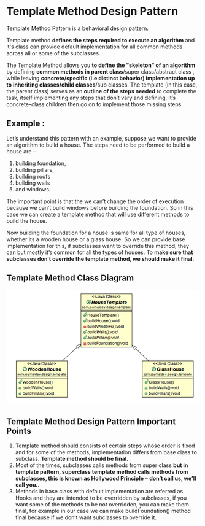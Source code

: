 
# Template Method Design Pattern

Template Method Pattern is a behavioral design pattern. 

Template method **defines the steps required to execute an algorithm** and it's class can provide default implementation for all common methods across all or some of the subclasses.

The Template Method allows you **to define the "skeleton" of an algorithm** by defining **common methods in parent class**/super class/abstract class , 
while leaving **concrete/specific (i.e distinct behavior) implementation up to inheriting classes/child classes**/sub classes. 
The template (in this case, the parent class) serves as an **outline of the steps needed** to complete the task, itself implementing any steps that 
don’t vary and defining, It’s concrete-class children then go on to implement those missing steps.

## Example :

Let’s understand this pattern with an example, suppose we want to provide an algorithm to build a house. The steps need to be performed to build a
house are – 
1. building foundation, 
2. building pillars, 
3. building roofs
4. building walls 
5. and windows. 

The important point is that the we can’t change the order of execution because we can’t build windows before building the foundation. So in this 
case we can create a template method that will use different methods to build the house.

Now building the foundation for a house is same for all type of houses, whether its a wooden house or a glass house. So we can provide base 
implementation for this, if subclasses want to override this method, they can but mostly it’s common for all the types of houses.
To **make sure that subclasses don’t override the template method, we should make it final**.

## Template Method Class Diagram
![Template Method Pattern Diagram](/behavioural_patterns/template_method_pattern/template-method-pattern.png)

## Template Method Design Pattern Important Points

1. Template method should consists of certain steps whose order is fixed and for some of the methods, implementation differs from base class to subclass. **Template method should be final.**
2. Most of the times, subclasses calls methods from super class **but in template pattern, superclass template method calls methods from subclasses, this is known as Hollywood Principle** – **don’t call us, we’ll call you.**.
3. Methods in base class with default implementation are referred as Hooks and they are intended to be overridden by subclasses, if you want some of the methods to be not overridden, you can make them final, for example in our case we can make buildFoundation() method final because if we don’t want subclasses to override it.
